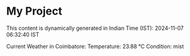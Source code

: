 # My Project

This content is dynamically generated in Indian Time (IST): 2024-11-07 06:32:40 IST


Current Weather in Coimbatore:
Temperature: 23.88 °C
Condition: mist
